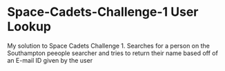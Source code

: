 # Space-Cadets-Challenge-1 User Lookup
My solution to Space Cadets Challenge 1. Searches for a person on the Southampton peeople searcher and tries to return their name based off of an E-mail ID given by the user
